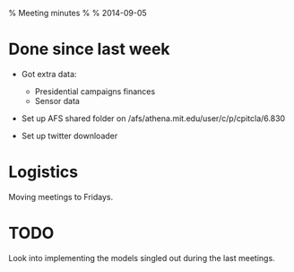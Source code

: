% Meeting minutes
%
% 2014-09-05

# Done since last week

*   Got extra data:
    - Presidential campaigns finances
    - Sensor data

*   Set up AFS shared folder on /afs/athena.mit.edu/user/c/p/cpitcla/6.830

*   Set up twitter downloader

# Logistics

Moving meetings to Fridays.

# TODO

Look into implementing the models singled out during the last meetings.
